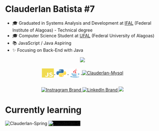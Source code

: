 
#  Clauderlan Batista #7
* 🎓 Graduated in Systems Analysis and Development at <a href="https://www2.ifal.edu.br/">IFAL</a> (Federal Institute of Alagoas) - Technical degree
* 🎓 Computer Science Student at <a href="https://ufal.br/">UFAL</a> (Federal University of Alagoas)
* 📚 JavaScript / Java Aspiring
* ✨ Focusing on Back-End with Java

<div align="center">
  <a href="https://github.com/Clauderlan">
  <img height="180em" src="https://github-readme-stats.vercel.app/api/top-langs/?username=Clauderlan&layout=compact&langs_count=7&theme=calm"/>
</div>
  
<div style="display: inline_block" align = 'center'><br>
  <img align="center" alt="Clauderlan-Js" height="30" width="40" src="https://raw.githubusercontent.com/devicons/devicon/master/icons/javascript/javascript-plain.svg">
  <img align="center" alt="Clauderlan-Python" height="30" width="40" src="https://raw.githubusercontent.com/devicons/devicon/master/icons/python/python-original.svg">
  <img align="center" alt="Clauderlan-Python" height="30" width="40" src="https://raw.githubusercontent.com/devicons/devicon/master/icons/java/java-original.svg">
  <img align="center" alt="Clauderlan-Mysql" height="28" width="40" src="https://cdn.jsdelivr.net/gh/devicons/devicon/icons/mysql/mysql-original.svg">
</div>

  ##
<div align = 'center'>
  <a href = "https://www.instagram.com/cbatista.77/" target = "_blank">
   <img src = 'https://img.shields.io/badge/Instagram-E4405F?style=for-the-badge&logo=instagram&logoColor=white' alt='Instragram Brand'>
  </a>

  <a href="https://www.linkedin.com/in/clauderlan-batista-alves-5a62921aa/" target="_blank">
    <img src="https://img.shields.io/badge/LinkedIn-0077B5?style=for-the-badge&logo=linkedin&logoColor=white" alt="LinkedIn Brand">
  </a>
  <a href = "mailto:clauderlanbatista@hotmail.com">
    <img src="https://img.shields.io/badge/-Gmail-%23333?style=for-the-badge&logo=gmail&logoColor=white" target="_blank">
  </a>
</div>

# Currently learning
<div style ="display: inline-block">
  <img alt ="Clauderlan-Spring" height="28" width="40" src="https://cdn.jsdelivr.net/gh/devicons/devicon/icons/spring/spring-original.svg" />
  <img style="background-color:#000000" alt ="Clauderlan-C" height="28" width="40" src="https://cdn.jsdelivr.net/npm/simple-icons@3.13.0/icons/c.svg" />
</div>

